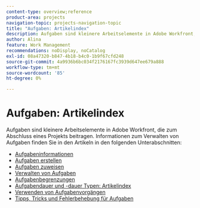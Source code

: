 ```yaml
---
content-type: overview;reference
product-area: projects
navigation-topic: projects-navigation-topic
title: "Aufgaben: Artikelindex"
description: Aufgaben sind kleinere Arbeitselemente in Adobe Workfront, die zum Abschluss eines Projekts beitragen. Informationen zur Verwaltung von Aufgaben finden Sie in den folgenden Artikeln.
author: Alina
feature: Work Management
recommendations: noDisplay, noCatalog
exl-id: 08a47320-b847-4b18-b4c0-1b9f67cfd248
source-git-commit: 4a9936b6bc034f2176167fc3939d647ee679a888
workflow-type: tm+mt
source-wordcount: '85'
ht-degree: 0%

---
```


# Aufgaben: Artikelindex

<!--Audited: 01/2024-->

Aufgaben sind kleinere Arbeitselemente in Adobe Workfront, die zum Abschluss eines Projekts beitragen. Informationen zum Verwalten von Aufgaben finden Sie in den Artikeln in den folgenden Unterabschnitten:

* [Aufgabeninformationen](../../manage-work/tasks/task-information/task-information.md)
* [Aufgaben erstellen](../../manage-work/tasks/create-tasks/create-tasks-overview-1.md)
* [Aufgaben zuweisen](../../manage-work/tasks/assign-tasks/assign-tasks-1.md)
* [Verwalten von Aufgaben](../../manage-work/tasks/manage-tasks/manage-tasks.md)
* [Aufgabenbegrenzungen](../../manage-work/tasks/task-constraints/task-constraints.md)
* [Aufgabendauer und -dauer Typen: Artikelindex](../../manage-work/tasks/taskdurtn/task-duration-duration-type.md)
* [Verwenden von Aufgabenvorgängen](../../manage-work/tasks/use-prdcssrs/use-task-predecessors.md)
* [Tipps, Tricks und Fehlerbehebung für Aufgaben](../../manage-work/tasks/tips-tricks-and-troubleshooting/tips-tricks-troubleshooting-tasks.md)
